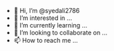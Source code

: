 - 👋 Hi, I’m @syedali2786
- 👀 I’m interested in ...
- 🌱 I’m currently learning ...
- 💞️ I’m looking to collaborate on ...
- 📫 How to reach me ...

<!---
syedali2786/syedali2786 is a ✨ special ✨ repository because its `README.md` (this file) appears on your GitHub profile.
You can click the Preview link to take a look at your changes.
--->
